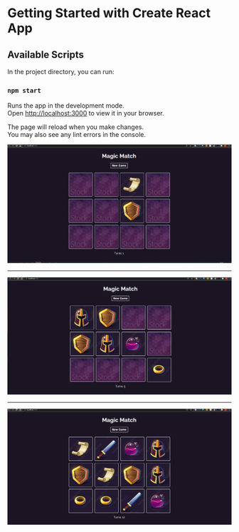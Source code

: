 # Getting Started with Create React App

## Available Scripts

In the project directory, you can run:

### `npm start`

Runs the app in the development mode.\
Open [http://localhost:3000](http://localhost:3000) to view it in your browser.

The page will reload when you make changes.\
You may also see any lint errors in the console.


![Photo - 1](public/img/screenshot-1.png)

***
![Photo - 3](public/img/screenshot-3.png)

***
![Photo - 2](public/img/screenshot-2.png)